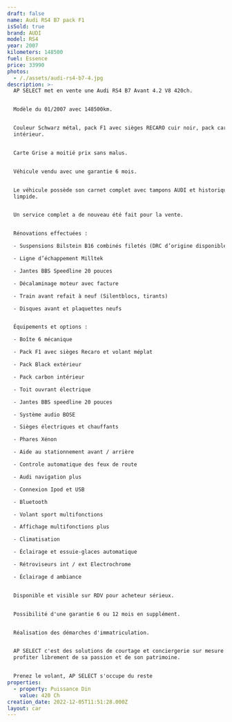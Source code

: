 ```yaml
---
draft: false
name: Audi RS4 B7 pack F1
isSold: true
brand: AUDI
model: RS4
year: 2007
kilometers: 148500
fuel: Essence
price: 33990
photos:
  - /./assets/audi-rs4-b7-4.jpg
description: >-
  AP SELECT met en vente une Audi RS4 B7 Avant 4.2 V8 420ch.


  Modèle du 01/2007 avec 148500km.


  Couleur Schwarz métal, pack F1 avec sièges RECARO cuir noir, pack carbon
  intérieur.


  Carte Grise a moitié prix sans malus.


  Véhicule vendu avec une garantie 6 mois.


  Le véhicule possède son carnet complet avec tampons AUDI et historique
  limpide.


  Un service complet a de nouveau été fait pour la vente.


  Rénovations effectuées :

  - Suspensions Bilstein B16 combinés filetés (DRC d’origine disponible)

  - Ligne d’échappement Milltek

  - Jantes BBS Speedline 20 pouces

  - Décalaminage moteur avec facture

  - Train avant refait à neuf (Silentblocs, tirants)

  - Disques avant et plaquettes neufs


  Équipements et options :

  - Boîte 6 mécanique

  - Pack F1 avec sièges Recaro et volant méplat

  - Pack Black extérieur

  - Pack carbon intérieur

  - Toit ouvrant électrique

  - Jantes BBS speedline 20 pouces

  - Système audio BOSE

  - Sièges électriques et chauffants

  - Phares Xénon

  - Aide au stationnement avant / arrière

  - Controle automatique des feux de route

  - Audi navigation plus

  - Connexion Ipod et USB

  - Bluetooth

  - Volant sport multifonctions

  - Affichage multifonctions plus

  - Climatisation

  - Éclairage et essuie-glaces automatique

  - Rétroviseurs int / ext Electrochrome

  - Éclairage d ambiance


  Disponible et visible sur RDV pour acheteur sérieux.


  Possibilité d'une garantie 6 ou 12 mois en supplément.


  Réalisation des démarches d'immatriculation.


  AP SELECT c'est des solutions de courtage et conciergerie sur mesure pour
  profiter librement de sa passion et de son patrimoine.


  Prenez le volant, AP SELECT s'occupe du reste
properties:
  - property: Puissance Din
    value: 420 Ch
creation_date: 2022-12-05T11:51:28.000Z
layout: car
---
```


